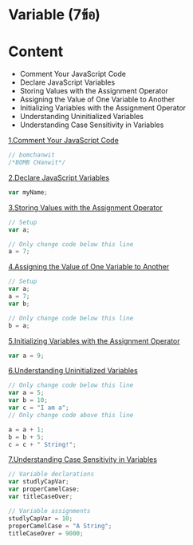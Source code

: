 # Variable (7ข้อ)

# Content
- Comment Your JavaScript Code
- Declare JavaScript Variables
- Storing Values with the Assignment Operator
- Assigning the Value of One Variable to Another
- Initializing Variables with the Assignment Operator
- Understanding Uninitialized Variables
- Understanding Case Sensitivity in Variables

[1.Comment Your JavaScript Code](https://www.freecodecamp.org/learn/javascript-algorithms-and-data-structures/basic-javascript/comment-your-javascript-code)
```js
// bomchanwit
/*BOMB CHanwit*/ 
```

[2.Declare JavaScript Variables](https://www.freecodecamp.org/learn/javascript-algorithms-and-data-structures/basic-javascript/declare-javascript-variables)
```js
var myName;
```
[3.Storing Values with the Assignment Operator](https://www.freecodecamp.org/learn/javascript-algorithms-and-data-structures/basic-javascript/storing-values-with-the-assignment-operator)
```js
// Setup
var a;

// Only change code below this line
a = 7;
```
[4.Assigning the Value of One Variable to Another](https://www.freecodecamp.org/learn/javascript-algorithms-and-data-structures/basic-javascript/assigning-the-value-of-one-variable-to-another)
```js
// Setup
var a;
a = 7;
var b;

// Only change code below this line
b = a;
```
[5.Initializing Variables with the Assignment Operator](https://www.freecodecamp.org/learn/javascript-algorithms-and-data-structures/basic-javascript/initializing-variables-with-the-assignment-operator)
```js
var a = 9;
```
[6.Understanding Uninitialized Variables](https://www.freecodecamp.org/learn/javascript-algorithms-and-data-structures/basic-javascript/understanding-uninitialized-variables)
```js
// Only change code below this line
var a = 5;
var b = 10;
var c = "I am a";
// Only change code above this line

a = a + 1;
b = b + 5;
c = c + " String!";
```
[7.Understanding Case Sensitivity in Variables](https://www.freecodecamp.org/learn/javascript-algorithms-and-data-structures/basic-javascript/understanding-case-sensitivity-in-variables)
```js
// Variable declarations
var studlyCapVar;
var properCamelCase;
var titleCaseOver;

// Variable assignments
studlyCapVar = 10;
properCamelCase = "A String";
titleCaseOver = 9000;
```
